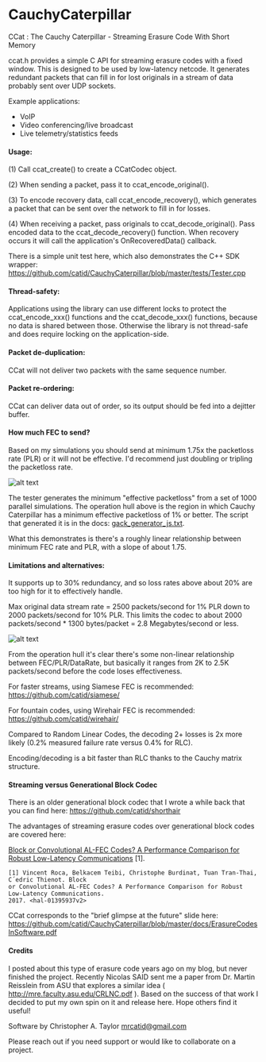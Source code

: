 # CauchyCaterpillar
CCat : The Cauchy Caterpillar - Streaming Erasure Code With Short Memory

ccat.h provides a simple C API for streaming erasure codes with a
fixed window.  This is designed to be used by low-latency netcode.
It generates redundant packets that can fill in for lost originals
in a stream of data probably sent over UDP sockets.

Example applications:
* VoIP
* Video conferencing/live broadcast
* Live telemetry/statistics feeds

#### Usage:

(1) Call ccat_create() to create a CCatCodec object.

(2) When sending a packet, pass it to ccat_encode_original().

(3) To encode recovery data, call ccat_encode_recovery(), which generates
a packet that can be sent over the network to fill in for losses.

(4) When receiving a packet, pass originals to ccat_decode_original().
Pass encoded data to the ccat_decode_recovery() function.  When recovery
occurs it will call the application's OnRecoveredData() callback.

There is a simple unit test here, which also demonstrates the C++ SDK wrapper:
https://github.com/catid/CauchyCaterpillar/blob/master/tests/Tester.cpp

#### Thread-safety:

Applications using the library can use different locks to protect the
ccat_encode_xxx() functions and the ccat_decode_xxx() functions, because no data
is shared between those.  Otherwise the library is not thread-safe and
does require locking on the application-side.

#### Packet de-duplication:

CCat will not deliver two packets with the same sequence number.

#### Packet re-ordering:

CCat can deliver data out of order, so its output should be fed into
a dejitter buffer.

#### How much FEC to send?

Based on my simulations you should send at minimum 1.75x the packetloss rate (PLR) or it will not be effective.  I'd recommend just doubling or tripling the packetloss rate.

![alt text](https://github.com/catid/CauchyCaterpillar/raw/master/docs/gack_top_plr_fec.png "Operation hull for PLR versus FEC")

The tester generates the minimum "effective packetloss" from a set of 1000 parallel simulations.  The operation hull above is the region in which Cauchy Caterpillar has a minimum effective packetloss of 1% or better.  The script that generated it is in the docs: [gack_generator_js.txt](https://github.com/catid/CauchyCaterpillar/raw/master/docs/gack_generator_js.txt).

What this demonstrates is there's a roughly linear relationship between minimum FEC rate and PLR, with a slope of about 1.75.

#### Limitations and alternatives:

It supports up to 30% redundancy, and so loss rates above about 20%
are too high for it to effectively handle.

Max original data stream rate = 2500 packets/second for 1% PLR down to 2000 packets/second for 10% PLR.  This limits the codec to about 2000 packets/second * 1300 bytes/packet = 2.8 Megabytes/second or less.

![alt text](https://github.com/catid/CauchyCaterpillar/raw/master/docs/gack_side_data_rate.png "Operation hull for Data Rate")

From the operation hull it's clear there's some non-linear relationship between FEC/PLR/DataRate, but basically it ranges from 2K to 2.5K packets/second before the code loses effectiveness.

For faster streams, using Siamese FEC is recommended:
https://github.com/catid/siamese/

For fountain codes, using Wirehair FEC is recommended:
https://github.com/catid/wirehair/

Compared to Random Linear Codes, the decoding 2+ losses is 2x more likely
(0.2% measured failure rate versus 0.4% for RLC).

Encoding/decoding is a bit faster than RLC thanks to the Cauchy matrix structure.

#### Streaming versus Generational Block Codec

There is an older generational block codec that I wrote a while back that you can find here:
https://github.com/catid/shorthair

The advantages of streaming erasure codes over generational block codes are covered here:

[Block or Convolutional AL-FEC Codes? A Performance
Comparison for Robust Low-Latency Communications](https://hal.inria.fr/hal-01395937v2/document) [1].

~~~
[1] Vincent Roca, Belkacem Teibi, Christophe Burdinat, Tuan Tran-Thai, C´edric Thienot. Block
or Convolutional AL-FEC Codes? A Performance Comparison for Robust Low-Latency Communications.
2017. <hal-01395937v2>
~~~

CCat corresponds to the "brief glimpse at the future" slide here:
https://github.com/catid/CauchyCaterpillar/blob/master/docs/ErasureCodesInSoftware.pdf

#### Credits

I posted about this type of erasure code years ago on my blog, but never finished the project.  Recently Nicolas SAID sent me a paper from Dr. Martin Reisslein from ASU that explores a similar idea ( http://mre.faculty.asu.edu/CRLNC.pdf ).  Based on the success of that work I decided to put my own spin on it and release here.  Hope others find it useful!

Software by Christopher A. Taylor <mrcatid@gmail.com>

Please reach out if you need support or would like to collaborate on a project.
